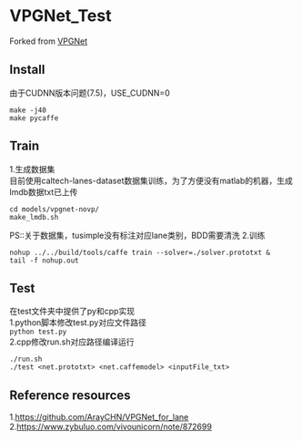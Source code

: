 # VPGNet_Test
Forked from [VPGNet](https://github.com/SeokjuLee/VPGNet)

## Install
由于CUDNN版本问题(7.5)，USE_CUDNN=0
```shell
make -j40
make pycaffe
```
## Train
1.生成数据集</br>
目前使用caltech-lanes-dataset数据集训练，为了方便没有matlab的机器，生成lmdb数据txt已上传
```
cd models/vpgnet-novp/
make_lmdb.sh
````
PS::关于数据集，tusimple没有标注对应lane类别，BDD需要清洗
2.训练
```shell
nohup ../../build/tools/caffe train --solver=./solver.prototxt &
tail -f nohup.out
```
## Test
在test文件夹中提供了py和cpp实现</br>
1.python脚本修改test.py对应文件路径</br>
`python test.py`</br>
2.cpp修改run.sh对应路径编译运行
```
./run.sh
./test <net.prototxt> <net.caffemodel> <inputFile_txt>
```
## Reference resources
1.https://github.com/ArayCHN/VPGNet_for_lane</br>
2.https://www.zybuluo.com/vivounicorn/note/872699
